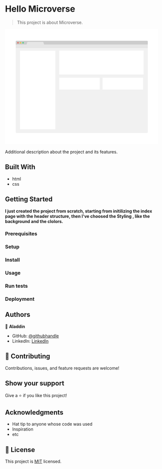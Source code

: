 
# Hello Microverse

> This project is about Microverse.

![screenshot](./app_screenshot.png)

Additional description about the project and its features.

## Built With

- html
- css




## Getting Started

**I just created the project from scratch, starting from initilizing the index page with the header structure, then I've choosed the Styling , like the background and the clolors.**





### Prerequisites

### Setup

### Install

### Usage

### Run tests

### Deployment



## Authors

👤 **Aladdin**

- GitHub: [@githubhandle](https://github.com/AlaaAlsalem)
- LinkedIn: [LinkedIn](https://www.linkedin.com/in/aladdin-alsalem-5a68ba1a0/)


## 🤝 Contributing

Contributions, issues, and feature requests are welcome!


## Show your support

Give a ⭐️ if you like this project!

## Acknowledgments

- Hat tip to anyone whose code was used
- Inspiration
- etc

## 📝 License

This project is [MIT](./MIT.md) licensed.

